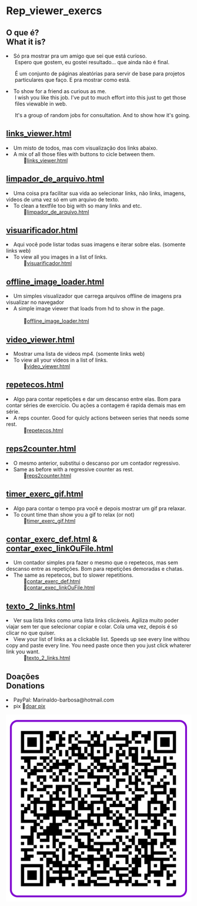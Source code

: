 # Rep_viewer_exercs


<h2>O que é?<br> What it is?</h2>
  <li>Só pra mostrar pra um amigo que sei que está curioso. <ul> Espero que gostem, eu gostei resultado... que ainda não é final.</ul><ul>É um conjunto de páginas aleatórias para servir de base para projetos particulares que faço. E pra mostrar como está.</ul></li>
<li>To show for a friend as curious as me. <ul> I wish you like this job. I've put to much effort into this just to get those files viewable in web. </ul><ul>It's a group of random jobs for consultation. And to show how it's going.</ul></li>

<div>
<h2><a target="_blank" href="https://htmlpreview.github.io/?https://github.com/magoexodia/Rep_viewer_exercs/blob/main/links_viewer.html">links_viewer.html</a></h2>
<li> Um misto de todos, mas com visualização dos links abaixo.
<li> A mix of all those files with buttons to cicle between them. 
<br>&nbsp;&nbsp;&nbsp;&nbsp;&nbsp;&nbsp;&nbsp;&nbsp;&nbsp;&nbsp;&nbsp;&nbsp;🔗<a target="_blank" href="https://htmlpreview.github.io/?https://github.com/magoexodia/Rep_viewer_exercs/blob/main/links_viewer.html">links_viewer.html</a>



<h2><a target="_blank" href="https://htmlpreview.github.io/?https://github.com/magoexodia/Rep_viewer_exercs/blob/main/limpador_de_arquivo.html">limpador_de_arquivo.html</a></h2>
<li> Uma coisa pra facilitar sua vida ao selecionar links, não links, imagens, videos de uma vez só em um arquivo de texto.
<li> To clean a textfile too big with so many links and etc. 
<br>&nbsp;&nbsp;&nbsp;&nbsp;&nbsp;&nbsp;&nbsp;&nbsp;&nbsp;&nbsp;&nbsp;&nbsp;🔗<a target="_blank" href="https://htmlpreview.github.io/?https://github.com/magoexodia/Rep_viewer_exercs/blob/main/limpador_de_arquivo.html">limpador_de_arquivo.html</a>




<h2><a target="_blank" href="https://htmlpreview.github.io/?https://github.com/magoexodia/Rep_viewer_exercs/blob/main/visuarificador.html">visuarificador.html</a></h2>
<li> Aqui você pode listar todas suas imagens e iterar sobre elas. (somente links web)
<li> To view all you images in a list of links. 
<br>&nbsp;&nbsp;&nbsp;&nbsp;&nbsp;&nbsp;&nbsp;&nbsp;&nbsp;&nbsp;&nbsp;&nbsp;🔗<a target="_blank" href="https://htmlpreview.github.io/?https://github.com/magoexodia/Rep_viewer_exercs/blob/main/visuarificador.html">visuarificador.html</a>

<h2><a target="_blank" href="https://htmlpreview.github.io/?https://github.com/magoexodia/Rep_viewer_exercs/blob/main/offline_image_loader.html">offline_image_loader.html</a></h2>
<li>Um simples visualizador que carrega arquivos offline de imagens pra visualizar no navegador</li>
<li>A simple image viewer that loads from hd to show in the page.</li>
<br>&nbsp;&nbsp;&nbsp;&nbsp;&nbsp;&nbsp;&nbsp;&nbsp;&nbsp;&nbsp;&nbsp;&nbsp;🔗<a target="_blank" href="https://htmlpreview.github.io/?https://github.com/magoexodia/Rep_viewer_exercs/blob/main/offline_image_loader.html">offline_image_loader.html</a>

<h2><a target="_blank" href="https://htmlpreview.github.io/?https://github.com/magoexodia/Rep_viewer_exercs/blob/main/video_viewer.html">video_viewer.html</a></h2> 
<li> Mostrar uma lista de videos mp4. (somente links web)
<li> To view all your videos in a list of links. 
<br>&nbsp;&nbsp;&nbsp;&nbsp;&nbsp;&nbsp;&nbsp;&nbsp;&nbsp;&nbsp;&nbsp;&nbsp;🔗<a target="_blank" href="https://htmlpreview.github.io/?https://github.com/magoexodia/Rep_viewer_exercs/blob/main/video_viewer.html">video_viewer.html</a>
</p>



<h2><a target="_blank" href="https://htmlpreview.github.io/?https://github.com/magoexodia/Rep_viewer_exercs/blob/main/repetecos.html">repetecos.html</a></h2> 
<li> Algo para contar repetições e dar um descanso entre elas. Bom para contar séries de exercício. Ou ações a contagem é rapida demais mas em série.
<li> A reps counter. Good for quicly actions between series that needs some rest.
<br>&nbsp;&nbsp;&nbsp;&nbsp;&nbsp;&nbsp;&nbsp;&nbsp;&nbsp;&nbsp;&nbsp;&nbsp;🔗<a target="_blank" href="https://htmlpreview.github.io/?https://github.com/magoexodia/Rep_viewer_exercs/blob/main/repetecos.html">repetecos.html</a>


<h2><a target="_blank" href="https://htmlpreview.github.io/?https://github.com/magoexodia/Rep_viewer_exercs/blob/main/reps2counter.html">reps2counter.html</a></h2> 
<li> O mesmo anterior, substitui o descanso por um contador regressivo.
<li> Same as before with a regressive counter as rest.
<br>&nbsp;&nbsp;&nbsp;&nbsp;&nbsp;&nbsp;&nbsp;&nbsp;&nbsp;&nbsp;&nbsp;&nbsp;🔗<a target="_blank" href="https://htmlpreview.github.io/?https://github.com/magoexodia/Rep_viewer_exercs/blob/main/reps2counter.html">reps2counter.html</a>


<h2><a target="_blank" href="https://htmlpreview.github.io/?https://github.com/magoexodia/Rep_viewer_exercs/blob/main/timer_exerc_gif.html">timer_exerc_gif.html</a></h2> 
<li> Algo para contar o tempo pra você e depois mostrar um gif pra relaxar.
<li> To count time than show you a gif to relax (or not)
<br>&nbsp;&nbsp;&nbsp;&nbsp;&nbsp;&nbsp;&nbsp;&nbsp;&nbsp;&nbsp;&nbsp;&nbsp;🔗<a target="_blank" href="https://htmlpreview.github.io/?https://github.com/magoexodia/Rep_viewer_exercs/blob/main/timer_exerc_gif.html">timer_exerc_gif.html</a>



<h2><a target="_blank" href="https://htmlpreview.github.io/?https://github.com/magoexodia/Rep_viewer_exercs/blob/main/contar_exerc_def.html">contar_exerc_def.html</a> & <a target="_blank" href="https://htmlpreview.github.io/?https://github.com/magoexodia/Rep_viewer_exercs/blob/main/contar_exec_linkOuFile.html">contar_exec_linkOuFile.html</a></h2>
<li> Um contador simples pra fazer o mesmo que o repetecos, mas sem descanso entre as repetições. Bom para repetições demoradas e chatas.
<li> The same as repetecos, but to slower repetitions.
<br>&nbsp;&nbsp;&nbsp;&nbsp;&nbsp;&nbsp;&nbsp;&nbsp;&nbsp;&nbsp;&nbsp;&nbsp;🔗<a target="_blank" href="https://htmlpreview.github.io/?https://github.com/magoexodia/Rep_viewer_exercs/blob/main/contar_exerc_def.html">contar_exerc_def.html</a>
<br>&nbsp;&nbsp;&nbsp;&nbsp;&nbsp;&nbsp;&nbsp;&nbsp;&nbsp;&nbsp;&nbsp;&nbsp;🔗<a target="_blank" href="https://htmlpreview.github.io/?https://github.com/magoexodia/Rep_viewer_exercs/blob/main/contar_exec_linkOuFile.html">contar_exec_linkOuFile.html</a>

<h2><a target="_blank" href="https://htmlpreview.github.io/?https://github.com/magoexodia/Rep_viewer_exercs/blob/main/texto_2_links.html">texto_2_links.html</a></h2>
<li> Ver sua lista links como uma lista links clicáveis. Agiliza muito poder viajar sem ter que selecionar copiar e colar. Cola uma vez, depois é só clicar no que quiser.
<li> View your list of links as a clickable list. Speeds up see every line withou copy and paste every line. You need paste once then you just click whaterer link you want.
<br>&nbsp;&nbsp;&nbsp;&nbsp;&nbsp;&nbsp;&nbsp;&nbsp;&nbsp;&nbsp;&nbsp;&nbsp;🔗<a target="_blank" href="https://htmlpreview.github.io/?https://github.com/magoexodia/Rep_viewer_exercs/blob/main/texto_2_links.html">texto_2_links.html</a>
  
<h2>Doações<br>Donations</h2>
<li>PayPal: Marinaldo-barbosa@hotmail.com</li>
<li>pix 🔗<a href="https://nubank.com.br/pagar/tq1wa/9hDxPeWoNB">doar pix</a></li>

<img src="https://github.com/magoexodia/Rep_viewer_exercs/blob/main/pix_pix_pix.png"></div>



